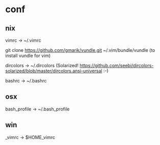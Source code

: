 # conf

## nix

vimrc -> ~/.vimrc

git clone https://github.com/gmarik/vundle.git ~/.vim/bundle/vundle (to install vundle for vim)

dircolors -> ~/.dircolors (Solarized! https://github.com/seebi/dircolors-solarized/blob/master/dircolors.ansi-universal :-)

bashrc -> ~/.bashrc

## osx

bash_profile -> ~/.bash_profile 

## win

_vimrc -> $HOME\_vimrc
